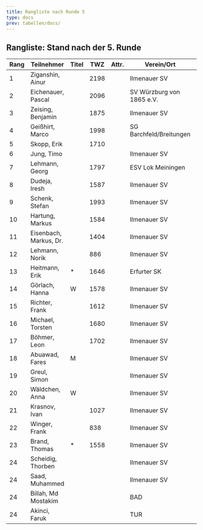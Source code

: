 ```yaml
---
title: Rangliste nach Runde 5
type: docs
prev: tabellen/docs/
---
```


## Rangliste: Stand nach der 5. Runde

| Rang | Teilnehmer            | Titel | TWZ  | Attr. | Verein/Ort               | Land | S  | R  | V  | Punkte | BH   | SB    | ARO  | WIN |
|------|-----------------------|-------|------|-------|--------------------------|------|----|----|----|--------|------|-------|------|-----|
| 1    | Ziganshin, Ainur       |       | 2198 |       | Ilmenauer SV             | RUS  | 4  | 1  | 0  | 4.5    | 16.0 | 14.00 | 1852 | 4   |
| 2    | Eichenauer, Pascal     |       | 2096 |       | SV Würzburg von 1865 e.V.| GER  | 3  | 1  | 0  | 3.5    | 16.0 | 9.25  | 1691 | 3   |
| 3    | Zeising, Benjamin      |       | 1875 |       | Ilmenauer SV             | GER  | 3  | 1  | 1  | 3.5    | 15.0 | 8.75  | 1752 | 3   |
| 4    | Geißhirt, Marco        |       | 1998 |       | SG Barchfeld/Breitungen  | GER  | 3  | 1  | 1  | 3.5    | 14.5 | 8.75  | 1775 | 3   |
| 5    | Skopp, Erik            |       | 1710 |       |                          | GER  | 3  | 0  | 1  | 3.0    | 14.5 | 5.50  | 1551 | 3   |
| 6    | Jung, Timo             |       |      |       | Ilmenauer SV             | GER  | 3  | 0  | 1  | 3.0    | 11.5 | 5.00  | 1583 | 3   |
| 7    | Lehmann, Georg         |       | 1797 |       | ESV Lok Meiningen        | GER  | 3  | 0  | 2  | 3.0    | 11.0 | 4.00  | 1208 | 3   |
| 8    | Dudeja, Iresh          |       | 1587 |       | Ilmenauer SV             | IND  | 3  | 0  | 2  | 3.0    | 8.5  | 5.50  | 1174 | 3   |
| 9    | Schenk, Stefan         |       | 1993 |       | Ilmenauer SV             | GER  | 2  | 1  | 2  | 2.5    | 14.5 | 6.50  | 1518 | 2   |
| 10   | Hartung, Markus        |       | 1584 |       | Ilmenauer SV             | GER  | 2  | 1  | 2  | 2.5    | 14.5 | 5.25  | 1754 | 2   |
| 11   | Eisenbach, Markus, Dr. |       | 1404 |       | Ilmenauer SV             | GER  | 2  | 1  | 2  | 2.5    | 14.0 | 5.75  | 1812 | 2   |
| 12   | Lehmann, Norik         |       | 886  |       | Ilmenauer SV             | GER  | 2  | 0  | 3  | 2.0    | 15.0 | 5.00  | 1585 | 2   |
| 13   | Heitmann, Erik         | *     | 1646 |       | Erfurter SK              | GER  | 2  | 0  | 1  | 2.0    | 13.5 | 3.50  | 1391 | 2   |
| 14   | Görlach, Hanna         | W     | 1578 |       | Ilmenauer SV             | GER  | 2  | 0  | 3  | 2.0    | 12.0 | 3.00  | 1603 | 2   |
| 15   | Richter, Frank         |       | 1612 |       | Ilmenauer SV             | GER  | 1  | 2  | 2  | 2.0    | 11.0 | 3.75  | 1316 | 1   |
| 16   | Michael, Torsten       |       | 1680 |       | Ilmenauer SV             | GER  | 2  | 0  | 3  | 2.0    | 11.0 | 1.50  | 1381 | 2   |
| 17   | Böhmer, Leon           |       | 1702 |       | Ilmenauer SV             | GER  | 1  | 0  | 3  | 1.0    | 14.0 | 3.00  | 1491 | 1   |
| 18   | Abuawad, Fares         | M     |      |       | Ilmenauer SV             | PSE  | 1  | 0  | 3  | 1.0    | 12.5 | 2.00  | 1497 | 1   |
| 19   | Greul, Simon           |       |      |       | Ilmenauer SV             | GER  | 0  | 2  | 2  | 1.0    | 11.5 | 1.75  | 1411 | 0   |
| 20   | Wäldchen, Anna         | W     |      |       | Ilmenauer SV             | GER  | 1  | 0  | 4  | 1.0    | 10.5 | 0.50  | 1283 | 1   |
| 21   | Krasnov, Ivan          |       | 1027 |       | Ilmenauer SV             | RUS  | 1  | 0  | 0  | 1.0    | 10.0 | 0.50  | 838  | 1   |
| 22   | Winger, Frank          |       | 838  |       | Ilmenauer SV             | GER  | 1  | 0  | 4  | 1.0    | 10.0 | 0.00  | 1077 | 1   |
| 23   | Brand, Thomas          | *     | 1558 |       | Ilmenauer SV             | GER  | 0  | 1  | 2  | 0.5    | 12.0 | 1.00  | 1436 | 0   |
| 24   | Scheidig, Thorben      |       |      |       | Ilmenauer SV             | GER  | 0  | 0  | 0  | 0.0    | 10.0 | 0.00  | 0    | 0   |
| 24   | Saad, Muhammed         |       |      |       | Ilmenauer SV             | IRQ  | 0  | 0  | 0  | 0.0    | 10.0 | 0.00  | 0    | 0   |
| 24   | Billah, Md Mostakim    |       |      |       | BAD                      |      | 0  | 0  | 0  | 0.0    | 10.0 | 0.00  | 0    | 0   |
| 24   | Akinci, Faruk          |       |      |       | TUR                      |      | 0  | 0  | 0  | 0.0    | 10.0 | 0.00  | 0    | 0   |
